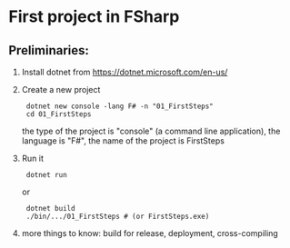# First project in FSharp

## Preliminaries:

1) Install dotnet from https://dotnet.microsoft.com/en-us/

2) Create a new project

        dotnet new console -lang F# -n "01_FirstSteps"
        cd 01_FirstSteps

    the type of the project is "console" (a command line application), the language is "F#", the name of the project is FirstSteps

3) Run it

        dotnet run

    or

        dotnet build
        ./bin/.../01_FirstSteps # (or FirstSteps.exe)

4) more things to know: build for release, deployment, cross-compiling